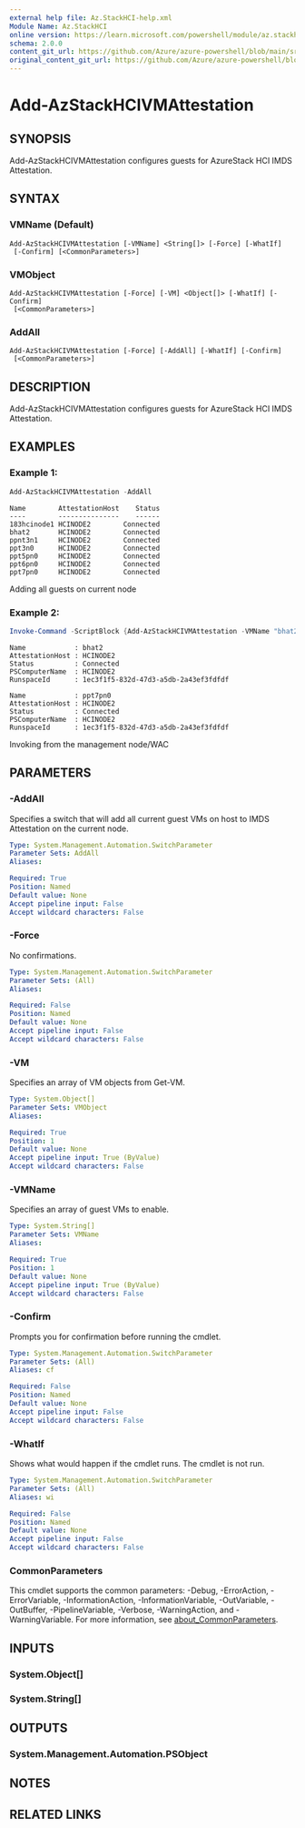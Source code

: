 ```yaml
---
external help file: Az.StackHCI-help.xml
Module Name: Az.StackHCI
online version: https://learn.microsoft.com/powershell/module/az.stackhci/add-azstackhcivmattestation
schema: 2.0.0
content_git_url: https://github.com/Azure/azure-powershell/blob/main/src/StackHCI/StackHCI/help/Add-AzStackHCIVMAttestation.md
original_content_git_url: https://github.com/Azure/azure-powershell/blob/main/src/StackHCI/StackHCI/help/Add-AzStackHCIVMAttestation.md
---
```


# Add-AzStackHCIVMAttestation

## SYNOPSIS
Add-AzStackHCIVMAttestation configures guests for AzureStack HCI IMDS Attestation.

## SYNTAX

### VMName (Default)
```
Add-AzStackHCIVMAttestation [-VMName] <String[]> [-Force] [-WhatIf]
 [-Confirm] [<CommonParameters>]
```

### VMObject
```
Add-AzStackHCIVMAttestation [-Force] [-VM] <Object[]> [-WhatIf] [-Confirm]
 [<CommonParameters>]
```

### AddAll
```
Add-AzStackHCIVMAttestation [-Force] [-AddAll] [-WhatIf] [-Confirm]
 [<CommonParameters>]
```

## DESCRIPTION
Add-AzStackHCIVMAttestation configures guests for AzureStack HCI IMDS Attestation.

## EXAMPLES

### Example 1:
```powershell
Add-AzStackHCIVMAttestation -AddAll
```

```output
Name        AttestationHost    Status
----        ---------------    ------
183hcinode1 HCINODE2        Connected
bhat2       HCINODE2        Connected
ppnt3n1     HCINODE2        Connected
ppt3n0      HCINODE2        Connected
ppt5pn0     HCINODE2        Connected
ppt6pn0     HCINODE2        Connected
ppt7pn0     HCINODE2        Connected
```

Adding all guests on current node

### Example 2:
```powershell
Invoke-Command -ScriptBlock {Add-AzStackHCIVMAttestation -VMName "bhat2", "ppt7pn0"} -ComputerName "HCINODE2"
```

```output
Name            : bhat2
AttestationHost : HCINODE2
Status          : Connected
PSComputerName  : HCINODE2
RunspaceId      : 1ec3f1f5-832d-47d3-a5db-2a43ef3fdfdf

Name            : ppt7pn0
AttestationHost : HCINODE2
Status          : Connected
PSComputerName  : HCINODE2
RunspaceId      : 1ec3f1f5-832d-47d3-a5db-2a43ef3fdfdf
```

Invoking from the management node/WAC

## PARAMETERS

### -AddAll
Specifies a switch that will add all current guest VMs on host to IMDS Attestation on the current node.

```yaml
Type: System.Management.Automation.SwitchParameter
Parameter Sets: AddAll
Aliases:

Required: True
Position: Named
Default value: None
Accept pipeline input: False
Accept wildcard characters: False
```

### -Force
No confirmations.

```yaml
Type: System.Management.Automation.SwitchParameter
Parameter Sets: (All)
Aliases:

Required: False
Position: Named
Default value: None
Accept pipeline input: False
Accept wildcard characters: False
```

### -VM
Specifies an array of VM objects from Get-VM.

```yaml
Type: System.Object[]
Parameter Sets: VMObject
Aliases:

Required: True
Position: 1
Default value: None
Accept pipeline input: True (ByValue)
Accept wildcard characters: False
```

### -VMName
Specifies an array of guest VMs to enable.

```yaml
Type: System.String[]
Parameter Sets: VMName
Aliases:

Required: True
Position: 1
Default value: None
Accept pipeline input: True (ByValue)
Accept wildcard characters: False
```

### -Confirm
Prompts you for confirmation before running the cmdlet.

```yaml
Type: System.Management.Automation.SwitchParameter
Parameter Sets: (All)
Aliases: cf

Required: False
Position: Named
Default value: None
Accept pipeline input: False
Accept wildcard characters: False
```

### -WhatIf
Shows what would happen if the cmdlet runs.
The cmdlet is not run.

```yaml
Type: System.Management.Automation.SwitchParameter
Parameter Sets: (All)
Aliases: wi

Required: False
Position: Named
Default value: None
Accept pipeline input: False
Accept wildcard characters: False
```

### CommonParameters
This cmdlet supports the common parameters: -Debug, -ErrorAction, -ErrorVariable, -InformationAction, -InformationVariable, -OutVariable, -OutBuffer, -PipelineVariable, -Verbose, -WarningAction, and -WarningVariable. For more information, see [about_CommonParameters](http://go.microsoft.com/fwlink/?LinkID=113216).

## INPUTS

### System.Object[]

### System.String[]

## OUTPUTS

### System.Management.Automation.PSObject

## NOTES

## RELATED LINKS
